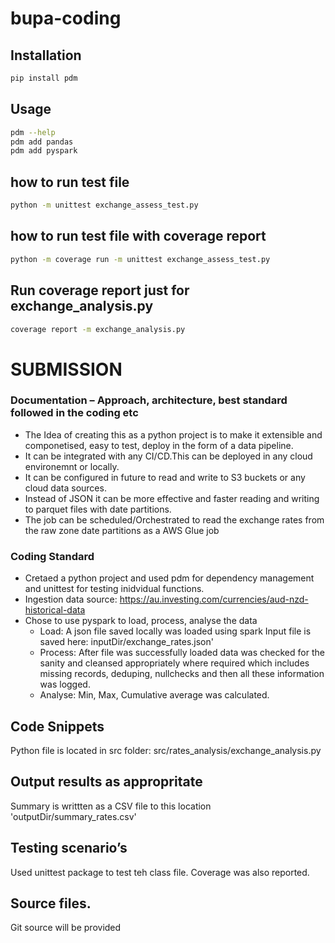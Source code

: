 # bupa-coding

## Installation

``` bash
pip install pdm
```

## Usage

``` bash
pdm --help
pdm add pandas
pdm add pyspark

```

## how to run test file

``` bash
python -m unittest exchange_assess_test.py
```

## how to run test file with coverage report

``` bash
python -m coverage run -m unittest exchange_assess_test.py
```

## Run coverage report just for  exchange_analysis.py
``` bash
coverage report -m exchange_analysis.py
```

# SUBMISSION
###  Documentation – Approach, architecture, best standard followed in the coding etc
* The Idea of creating this as a python project is to make it extensible and componetised, easy to test, deploy in the form of a data pipeline. 
* It can be integrated with any CI/CD.This can be deployed in any cloud environemnt or locally. 
* It can be configured in future to read and write to S3 buckets or any cloud data sources. 
* Instead of JSON it can be more effective and faster reading and writing to parquet files with date partitions.
* The job can be scheduled/Orchestrated to read the exchange rates from the raw zone date partitions as a AWS Glue job

### Coding Standard
* Cretaed a python project and used pdm for dependency management and unittest for testing inidvidual functions.
* Ingestion data source:  https://au.investing.com/currencies/aud-nzd-historical-data
* Chose to use pyspark to load, process, analyse the data 
    * Load: A json file saved locally was loaded using spark
            Input file is saved here: inputDir/exchange_rates.json'
    * Process: After file was successfully loaded data was   checked for the sanity and cleansed appropriately where required which includes
                missing records, deduping, nullchecks  and then all these information was logged.
    * Analyse: Min, Max, Cumulative average was calculated. 

## Code Snippets
Python file is located in src folder: src/rates_analysis/exchange_analysis.py
## Output results as appropritate
Summary is writtten as a CSV file to this location  'outputDir/summary_rates.csv'
## Testing scenario’s
Used unittest package  to test teh class file.
Coverage was also reported.
## Source files.
Git source will be provided






